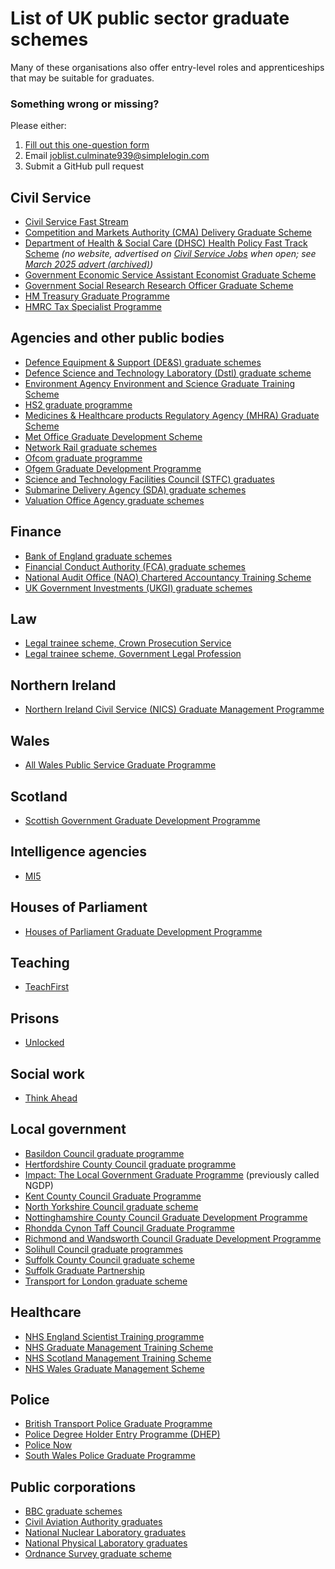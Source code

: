 # List of UK public sector graduate schemes
Many of these organisations also offer entry-level roles and apprenticeships that may be suitable for graduates.

### Something wrong or missing? 
Please either:
1. [Fill out this one-question form](https://forms.office.com/r/KL0yJtLdgh)
2. Email [joblist.culminate939@simplelogin.com](mailto:joblist.culminate939@simplelogin.com)
3. Submit a GitHub pull request


## Civil Service

- [Civil Service Fast Stream](https://www.faststream.gov.uk)
- [Competition and Markets Authority (CMA) Delivery Graduate Scheme](https://www.civil-service-careers.gov.uk/cma-graduate-scheme/)
- [Department of Health & Social Care (DHSC) Health Policy Fast Track Scheme](https://www.graduates.nhs.uk/wp-content/uploads/2021/10/DHSC-HPFTS-2022-Candidate-Pack.pdf) *(no website, advertised on [Civil Service Jobs](https://www.civilservicejobs.service.gov.uk/csr/index.cgi) when open; see [March 2025 advert (archived)](https://web.archive.org/web/20250824154059/https://findajob.dwp.gov.uk/details/16299166))*
- [Government Economic Service Assistant Economist Graduate Scheme](https://www.gov.uk/guidance/assistant-economist-recruitment)
- [Government Social Research Research Officer Graduate Scheme](https://www.gov.uk/guidance/gsr-social-research-scheme)
- [HM Treasury Graduate Programme](https://www.civil-service-careers.gov.uk/departments/working-for-hm-treasury/)
- [HMRC Tax Specialist Programme](https://careers.hmrc.gov.uk/tax-graduates)

## Agencies and other public bodies

- [Defence Equipment & Support (DE&S) graduate schemes](https://des.mod.uk/careers/graduates-1/#graduate-section)
- [Defence Science and Technology Laboratory (Dstl) graduate scheme](https://www.gov.uk/guidance/become-a-dstl-graduate-or-student)
- [Environment Agency Environment and Science Graduate Training Scheme](https://environmentagencycareers.co.uk/current-opportunities/environment-and-science-graduate-training-scheme/)
- [HS2 graduate programme](https://www.hs2.org.uk/jobs-and-skills/careers-with-hs2-ltd/apprentices-and-graduates/)
- [Medicines & Healthcare products Regulatory Agency (MHRA) Graduate Scheme](https://www.gov.uk/government/publications/mhra-graduate-scheme/mhra-graduate-scheme)
- [Met Office Graduate Development Scheme](https://careers.metoffice.gov.uk/early-careers/graduate-development-scheme)
- [Network Rail graduate schemes](https://www.networkrail.co.uk/careers/early-careers/graduate-schemes/)
- [Ofcom graduate programme](https://careers.ofcom.org.uk/careers/early-careers/graduate-programme/)
- [Ofgem Graduate Development Programme](https://www.ofgem.gov.uk/about-us/working-ofgem#heading-ofgem-graduate-development-programme)
- [Science and Technology Facilities Council (STFC) graduates](https://stfccareers.co.uk/graduates/)
- [Submarine Delivery Agency (SDA) graduate schemes](https://www.gov.uk/government/publications/sda-graduate-schemes/sda-graduate-schemes)
- [Valuation Office Agency graduate schemes](https://www.gov.uk/guidance/valuation-office-agency-graduate-scheme)

## Finance

- [Bank of England graduate schemes](https://www.bankofengland.co.uk/careers/early-careers)
- [Financial Conduct Authority (FCA) graduate schemes](https://www.fca.org.uk/careers/early-careers)
- [National Audit Office (NAO) Chartered Accountancy Training Scheme](https://naoaccountancyscheme.co.uk)
- [UK Government Investments (UKGI) graduate schemes](https://www.ukgi.org.uk/working-for-us/graduate-programme/)

## Law

- [Legal trainee scheme, Crown Prosecution Service](https://www.cps.gov.uk/careers/legal-trainee)
- [Legal trainee scheme, Government Legal Profession](https://www.gov.uk/guidance/government-legal-service-gls-legal-trainee-scheme-how-to-apply)

## Northern Ireland

- [Northern Ireland Civil Service (NICS) Graduate Management Programme](https://careers-ext.hrconnect.nigov.net)

## Wales

- [All Wales Public Service Graduate Programme](https://academiwales.gov.wales/courses-and-events/programmes/all-wales-public-service-graduate-programme)

## Scotland

- [Scottish Government Graduate Development Programme](https://www.jobs.gov.scot/early-careers)
  
## Intelligence agencies

- [MI5](https://www.mi5.gov.uk/careers/opportunities/graduates)

## Houses of Parliament

- [Houses of Parliament Graduate Development Programme](https://www.parliament.uk/about/careers/graduate-programme/)

## Teaching

- [TeachFirst](https://www.teachfirst.org.uk/)

## Prisons

- [Unlocked](http://unlockedgrads.org.uk/)

## Social work

- [Think Ahead](http://thinkahead.org/)

## Local government

- [Basildon Council graduate programme](https://www.basildon.gov.uk/article/4342/Graduate-recruitment-at-Basildon-Council)
- [Hertfordshire County Council graduate programme](https://jobs.hertfordshire.gov.uk/departments/grads-apprentices-and-work-experience/graduate-scheme-at-hertfordshire-county-council.aspx)
- [Impact: The Local Government Graduate Programme](https://www.local.gov.uk/impact-local-government-graduate-programme-candidates) (previously called NGDP)
- [Kent County Council Graduate Programme](https://jobs.kent.gov.uk/working-here/starting-your-career-with-us/kent-graduate-programme)
- [North Yorkshire Council graduate scheme](https://www.northyorks.gov.uk/jobs-and-careers/our-apprenticeships-graduate-scheme-and-work-experience/our-graduate-scheme)
- [Nottinghamshire County Council Graduate Development Programme](https://www.nottinghamshire.gov.uk/jobs-and-working/working-for-us/learning-and-development/graduate-development-programme)
- [Rhondda Cynon Taff Council Graduate Programme](https://www.rctcbc.gov.uk/EN/Resident/JobsandTraining/Jobs/ApprenticeshipsGraduateSchemes/GraduateScheme/AbouttheGraduateProgramme.aspx)
- [Richmond and Wandsworth Council Graduate Development Programme](https://recruitment.richmondandwandsworth.gov.uk/graduates/)
- [Solihull Council graduate programmes](https://www.solihull.gov.uk/jobs-and-training/graduate-opportunities)
- [Suffolk County Council graduate scheme](https://careers.suffolk.gov.uk/home/careers/early-careers/graduate-scheme)
- [Suffolk Graduate Partnership](https://recruitment.westsuffolk.gov.uk/workforce/graduates.cfm)
- [Transport for London graduate scheme](https://tfl.gov.uk/corporate/careers/graduates)

## Healthcare

- [NHS England Scientist Training programme](https://www.nshcs.hee.nhs.uk/programmes/stp)
- [NHS Graduate Management Training Scheme](https://graduates.nhs.uk)
- [NHS Scotland Management Training Scheme](https://www.mts.scot.nhs.uk)
- [NHS Wales Graduate Management Scheme](https://heiw.nhs.wales/careers/nhs-wales-careers/roles/corporate-services/management/nhs-wales-graduate-management-scheme/)

## Police

- [British Transport Police Graduate Programme](https://careers.btp.police.uk/roles/graduate-programme/)
- [Police Degree Holder Entry Programme (DHEP)](https://www.joiningthepolice.co.uk/application-process/ways-in-to-policing/degree-holder-entry-programme-dhep)
- [Police Now](http://www.policenow.org.uk/)
- [South Wales Police Graduate Programme](https://www.south-wales.police.uk/police-forces/south-wales-police/areas/careers/careers/staff-roles/graduate-opportunities/)

## Public corporations

- [BBC graduate schemes](https://careers.bbc.co.uk/content/EC_All-Pages/)
- [Civil Aviation Authority graduates](https://careers.caa.co.uk/go/Career-Programmes/3745001/)
- [National Nuclear Laboratory graduates](https://www.nnl.co.uk/careers/early-careers/graduates/)
- [National Physical Laboratory graduates](https://www.npl.co.uk/careers/graduates)
- [Ordnance Survey graduate scheme](https://www.ordnancesurvey.co.uk/careers/graduate-scheme)
